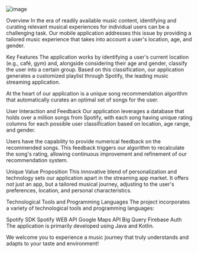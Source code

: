 ![image](https://github.com/MatanSofer/SongSpot/assets/73594002/c15d1feb-37f3-416a-bf9f-7b6f0acc3a92)


Overview
In the era of readily available music content, identifying and curating relevant musical experiences for individual users can be a challenging task. Our mobile application addresses this issue by providing a tailored music experience that takes into account a user's location, age, and gender.

Key Features
The application works by identifying a user's current location (e.g., café, gym) and, alongside considering their age and gender, classify the user into a certain group. Based on this classification, our application generates a customized playlist through Spotify, the leading music streaming application.

At the heart of our application is a unique song recommendation algorithm that automatically curates an optimal set of songs for the user.

User Interaction and Feedback
Our application leverages a database that holds over a million songs from Spotify, with each song having unique rating columns for each possible user classification based on location, age range, and gender.

Users have the capability to provide numerical feedback on the recommended songs. This feedback triggers our algorithm to recalculate the song's rating, allowing continuous improvement and refinement of our recommendation system.

Unique Value Proposition
This innovative blend of personalization and technology sets our application apart in the streaming app market. It offers not just an app, but a tailored musical journey, adjusting to the user's preferences, location, and personal characteristics.

Technological Tools and Programming Languages
The project incorporates a variety of technological tools and programming languages:

Spotify SDK
Spotify WEB API
Google Maps API
Big Query
Firebase Auth
The application is primarily developed using Java and Kotlin.

We welcome you to experience a music journey that truly understands and adapts to your taste and environment!
